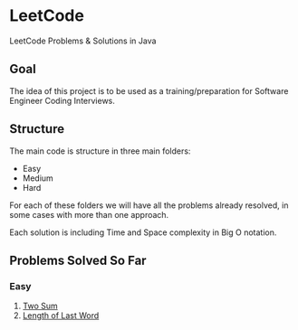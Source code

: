 # LeetCode
 LeetCode Problems & Solutions in Java

## Goal
The idea of this project is to be used as a training/preparation for Software Engineer Coding Interviews.

## Structure

The main code is structure in three main folders:
* Easy
* Medium
* Hard

For each of these folders we will have all the problems already resolved, in some cases with more than one approach.

Each solution is including Time and Space complexity in Big O notation.

## Problems Solved So Far

### Easy
1. [Two Sum](https://leetcode.com/problems/two-sum/description/)
58. [Length of Last Word](https://leetcode.com/problems/length-of-last-word/description/)

